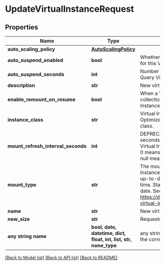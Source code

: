# UpdateVirtualInstanceRequest


## Properties
Name | Type | Description | Notes
------------ | ------------- | ------------- | -------------
**auto_scaling_policy** | [**AutoScalingPolicy**](AutoScalingPolicy.md) |  | [optional] 
**auto_suspend_enabled** | **bool** | Whether Query VI auto-suspend should be enabled for this Virtual Instance. | [optional] 
**auto_suspend_seconds** | **int** | Number of seconds without queries after which the Query VI is suspended | [optional] 
**description** | **str** | New virtual instance description. | [optional] 
**enable_remount_on_resume** | **bool** | When a Virtual Instance is resumed, it will remount all collections that were mounted when the Virtual Instance was suspended. | [optional] 
**instance_class** | **str** | Virtual Instance Class. Use &#x60;MO_IL&#x60; for Memory Optimized and &#x60;GP_IL&#x60; for General Purpose instance class. | [optional] 
**mount_refresh_interval_seconds** | **int** | DEPRECATED. Use &#x60;mount_type&#x60; instead. Number of seconds between data refreshes for mounts on this Virtual Instance. The only valid values are 0 and null. 0 means the data will be refreshed continuously and null means the data will never refresh. | [optional] 
**mount_type** | **str** | The mount type of collections that this Virtual Instance will query. Live mounted collections stay up-to-date with the underlying collection in real-time. Static mounted collections do not stay up-to-date. See https://docs.rockset.com/documentation/docs/using-virtual-instances#virtual-instance-configuration | [optional] 
**name** | **str** | New virtual instance name. | [optional] 
**new_size** | **str** | Requested virtual instance size. | [optional] 
**any string name** | **bool, date, datetime, dict, float, int, list, str, none_type** | any string name can be used but the value must be the correct type | [optional]

[[Back to Model list]](../README.md#documentation-for-models) [[Back to API list]](../README.md#documentation-for-api-endpoints) [[Back to README]](../README.md)


